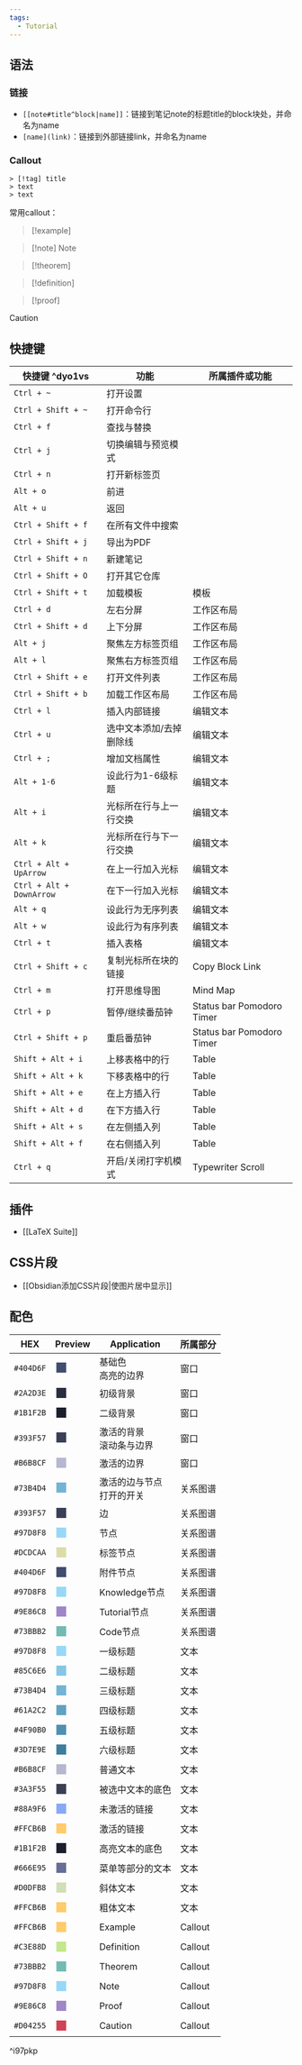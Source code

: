 ```yaml
---
tags:
  - Tutorial
---
```

## 语法
### 链接
- `[[note#title^block|name]]`：链接到笔记note的标题title的block块处，并命名为name
- `[name](link)`：链接到外部链接link，并命名为name
### Callout
```
> [!tag] title
> text
> text
```
常用callout：
> [!example] 

> [!note] Note

> [!theorem] 

> [!definition] 

> [!proof] 

> [!caution] 
## 快捷键

| 快捷键 ^dyo1vs              | 功能           | 所属插件或功能                   |
| ------------------------ | ------------ | ------------------------- |
| `Ctrl + ~`               | 打开设置         |                           |
| `Ctrl + Shift + ~`       | 打开命令行        |                           |
| `Ctrl + f`               | 查找与替换        |                           |
| `Ctrl + j`               | 切换编辑与预览模式    |                           |
| `Ctrl + n`               | 打开新标签页       |                           |
| `Alt + o`                | 前进           |                           |
| `Alt + u`                | 返回           |                           |
| `Ctrl + Shift + f`       | 在所有文件中搜索     |                           |
| `Ctrl + Shift + j`       | 导出为PDF       |                           |
| `Ctrl + Shift + n`       | 新建笔记         |                           |
| `Ctrl + Shift + O`       | 打开其它仓库       |                           |
| `Ctrl + Shift + t`       | 加载模板         | 模板                        |
| `Ctrl + d`               | 左右分屏         | 工作区布局                     |
| `Ctrl + Shift + d`       | 上下分屏         | 工作区布局                     |
| `Alt + j`                | 聚焦左方标签页组     | 工作区布局                     |
| `Alt + l`                | 聚焦右方标签页组     | 工作区布局                     |
| `Ctrl + Shift + e`       | 打开文件列表       | 工作区布局                     |
| `Ctrl + Shift + b`       | 加载工作区布局      | 工作区布局                     |
| `Ctrl + l`               | 插入内部链接       | 编辑文本                      |
| `Ctrl + u`               | 选中文本添加/去掉删除线 | 编辑文本                      |
| `Ctrl + ;`               | 增加文档属性       | 编辑文本                      |
| `Alt + 1-6`              | 设此行为1-6级标题   | 编辑文本                      |
| `Alt + i`                | 光标所在行与上一行交换  | 编辑文本                      |
| `Alt + k`                | 光标所在行与下一行交换  | 编辑文本                      |
| `Ctrl + Alt + UpArrow`   | 在上一行加入光标     | 编辑文本                      |
| `Ctrl + Alt + DownArrow` | 在下一行加入光标     | 编辑文本                      |
| `Alt + q`                | 设此行为无序列表     | 编辑文本                      |
| `Alt + w`                | 设此行为有序列表     | 编辑文本                      |
| `Ctrl + t`               | 插入表格         | 编辑文本                      |
| `Ctrl + Shift + c`       | 复制光标所在块的链接   | Copy Block Link           |
| `Ctrl + m`               | 打开思维导图       | Mind Map                  |
| `Ctrl + p`               | 暂停/继续番茄钟     | Status bar Pomodoro Timer |
| `Ctrl + Shift + p`       | 重启番茄钟        | Status bar Pomodoro Timer |
| `Shift + Alt + i`        | 上移表格中的行      | Table                     |
| `Shift + Alt + k`        | 下移表格中的行      | Table                     |
| `Shift + Alt + e`        | 在上方插入行       | Table                     |
| `Shift + Alt + d`        | 在下方插入行       | Table                     |
| `Shift + Alt + s`        | 在左侧插入列       | Table                     |
| `Shift + Alt + f`        | 在右侧插入列       | Table                     |
| `Ctrl + q`               | 开启/关闭打字机模式   | Typewriter Scroll         |
## 插件
- [[LaTeX Suite]]
## CSS片段
- [[Obsidian添加CSS片段|使图片居中显示]]
## 配色

| HEX       | Preview                             | Application      | 所属部分    |
| --------- | ----------------------------------- | ---------------- | ------- |
| `#404D6F` | <font size=5 color=#404D6F>■</font> | 基础色<br>高亮的边界     | 窗口      |
| `#2A2D3E` | <font size=5 color=#2A2D3E>■</font> | 初级背景             | 窗口      |
| `#1B1F2B` | <font size=5 color=#1B1F2B>■</font> | 二级背景             | 窗口      |
| `#393F57` | <font size=5 color=#393F57>■</font> | 激活的背景<br>滚动条与边界  | 窗口      |
| `#B6B8CF` | <font size=5 color=#B6B8CF>■</font> | 激活的边界            | 窗口      |
| `#73B4D4` | <font size=5 color=#73B4D4>■</font> | 激活的边与节点<br>打开的开关 | 关系图谱    |
| `#393F57` | <font size=5 color=#393F57>■</font> | 边                | 关系图谱    |
| `#97D8F8` | <font size=5 color=#97D8F8>■</font> | 节点               | 关系图谱    |
| `#DCDCAA` | <font size=5 color=#DCDCAA>■</font> | 标签节点             | 关系图谱    |
| `#404D6F` | <font size=5 color=#404D6F>■</font> | 附件节点             | 关系图谱    |
| `#97D8F8` | <font size=5 color=#97D8F8>■</font> | Knowledge节点      | 关系图谱    |
| `#9E86C8` | <font size=5 color=#9e86c8>■</font> | Tutorial节点       | 关系图谱    |
| `#73BBB2` | <font size=5 color=#73bbb2>■</font> | Code节点           | 关系图谱    |
| `#97D8F8` | <font size=5 color=#97D8F8>■</font> | 一级标题             | 文本      |
| `#85C6E6` | <font size=5 color=#85C6E6>■</font> | 二级标题             | 文本      |
| `#73B4D4` | <font size=5 color=#73B4D4>■</font> | 三级标题             | 文本      |
| `#61A2C2` | <font size=5 color=#61A2C2>■</font> | 四级标题             | 文本      |
| `#4F90B0` | <font size=5 color=#4F90B0>■</font> | 五级标题             | 文本      |
| `#3D7E9E` | <font size=5 color=#3D7E9E>■</font> | 六级标题             | 文本      |
| `#B6B8CF` | <font size=5 color=#B6B8CF>■</font> | 普通文本             | 文本      |
| `#3A3F55` | <font size=5 color=#3A3F55>■</font> | 被选中文本的底色         | 文本      |
| `#88A9F6` | <font size=5 color=#88A9F6>■</font> | 未激活的链接           | 文本      |
| `#FFCB6B` | <font size=5 color=#FFCB6B>■</font> | 激活的链接            | 文本      |
| `#1B1F2B` | <font size=5 color=#1B1F2B>■</font> | 高亮文本的底色          | 文本      |
| `#666E95` | <font size=5 color=#666E95>■</font> | 菜单等部分的文本         | 文本      |
| `#D0DFB8` | <font size=5 color=#D0DFB8>■</font> | 斜体文本             | 文本      |
| `#FFCB6B` | <font size=5 color=#FFCB6B>■</font> | 粗体文本             | 文本      |
| `#FFCB6B` | <font size=5 color=#FFCB6B>■</font> | Example          | Callout |
| `#C3E88D` | <font size=5 color=#c3e88d>■</font> | Definition       | Callout |
| `#73BBB2` | <font size=5 color=#73bbb2>■</font> | Theorem          | Callout |
| `#97D8F8` | <font size=5 color=#97d8f8>■</font> | Note             | Callout |
| `#9E86C8` | <font size=5 color=#9e86c8>■</font> | Proof            | Callout |
| `#D04255` | <font size=5 color=#D04255>■</font> | Caution          | Callout |
^i97pkp
